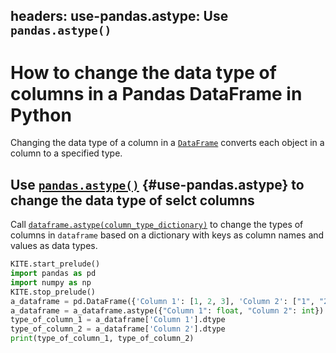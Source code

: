 headers:
    use-pandas.astype: Use `pandas.astype()`
---
# How to change the data type of columns in a Pandas DataFrame in Python
Changing the data type of a column in a [`DataFrame`](kite-sym:pandas.DataFrame) converts each object in a column to a specified type.

## Use [`pandas.astype()`](kite-sym:pandas.core.frame.DataFrame.astype)  {#use-pandas.astype} to change the data type of selct columns

Call [`dataframe.astype(column_type_dictionary)`](kite-sym:pandas.core.frame.DataFrame.astype) to change the types of columns in `dataframe` based on a dictionary with keys as column names and values as data types.
```python
KITE.start_prelude()
import pandas as pd
import numpy as np
KITE.stop_prelude()
a_dataframe = pd.DataFrame({'Column 1': [1, 2, 3], 'Column 2': ["1", "2", "3"]})
a_dataframe = a_dataframe.astype({"Column 1": float, "Column 2": int})
type_of_column_1 = a_dataframe['Column 1'].dtype
type_of_column_2 = a_dataframe['Column 2'].dtype
print(type_of_column_1, type_of_column_2)
```
